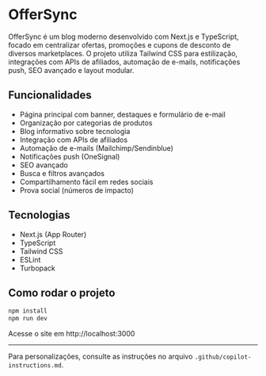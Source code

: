 # OfferSync

OfferSync é um blog moderno desenvolvido com Next.js e TypeScript, focado em centralizar ofertas, promoções e cupons de desconto de diversos marketplaces. O projeto utiliza Tailwind CSS para estilização, integrações com APIs de afiliados, automação de e-mails, notificações push, SEO avançado e layout modular.

## Funcionalidades
- Página principal com banner, destaques e formulário de e-mail
- Organização por categorias de produtos
- Blog informativo sobre tecnologia
- Integração com APIs de afiliados
- Automação de e-mails (Mailchimp/Sendinblue)
- Notificações push (OneSignal)
- SEO avançado
- Busca e filtros avançados
- Compartilhamento fácil em redes sociais
- Prova social (números de impacto)

## Tecnologias
- Next.js (App Router)
- TypeScript
- Tailwind CSS
- ESLint
- Turbopack

## Como rodar o projeto
```bash
npm install
npm run dev
```

Acesse o site em http://localhost:3000

---

Para personalizações, consulte as instruções no arquivo `.github/copilot-instructions.md`.

